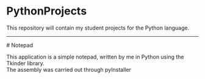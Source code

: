 # PythonProjects

This repository will contain my student projects for the Python language.
<hr>
# Notepad

This application is a simple notepad, written by me in Python using the Tkinder library.<br>
The assembly was carried out through pyInstaller
